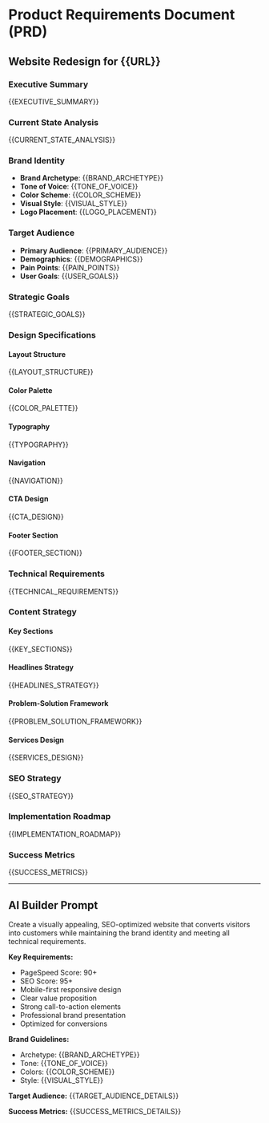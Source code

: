 # Product Requirements Document (PRD)
## Website Redesign for {{URL}}

### Executive Summary
{{EXECUTIVE_SUMMARY}}

### Current State Analysis
{{CURRENT_STATE_ANALYSIS}}

### Brand Identity
- **Brand Archetype**: {{BRAND_ARCHETYPE}}
- **Tone of Voice**: {{TONE_OF_VOICE}}
- **Color Scheme**: {{COLOR_SCHEME}}
- **Visual Style**: {{VISUAL_STYLE}}
- **Logo Placement**: {{LOGO_PLACEMENT}}

### Target Audience
- **Primary Audience**: {{PRIMARY_AUDIENCE}}
- **Demographics**: {{DEMOGRAPHICS}}
- **Pain Points**: {{PAIN_POINTS}}
- **User Goals**: {{USER_GOALS}}

### Strategic Goals
{{STRATEGIC_GOALS}}

### Design Specifications

#### Layout Structure
{{LAYOUT_STRUCTURE}}

#### Color Palette
{{COLOR_PALETTE}}

#### Typography
{{TYPOGRAPHY}}

#### Navigation
{{NAVIGATION}}

#### CTA Design
{{CTA_DESIGN}}

#### Footer Section
{{FOOTER_SECTION}}

### Technical Requirements
{{TECHNICAL_REQUIREMENTS}}

### Content Strategy

#### Key Sections
{{KEY_SECTIONS}}

#### Headlines Strategy
{{HEADLINES_STRATEGY}}

#### Problem-Solution Framework
{{PROBLEM_SOLUTION_FRAMEWORK}}

#### Services Design
{{SERVICES_DESIGN}}

### SEO Strategy
{{SEO_STRATEGY}}

### Implementation Roadmap
{{IMPLEMENTATION_ROADMAP}}

### Success Metrics
{{SUCCESS_METRICS}}

---

## AI Builder Prompt

Create a visually appealing, SEO-optimized website that converts visitors into customers while maintaining the brand identity and meeting all technical requirements.

**Key Requirements:**
- PageSpeed Score: 90+
- SEO Score: 95+
- Mobile-first responsive design
- Clear value proposition
- Strong call-to-action elements
- Professional brand presentation
- Optimized for conversions

**Brand Guidelines:**
- Archetype: {{BRAND_ARCHETYPE}}
- Tone: {{TONE_OF_VOICE}}
- Colors: {{COLOR_SCHEME}}
- Style: {{VISUAL_STYLE}}

**Target Audience:**
{{TARGET_AUDIENCE_DETAILS}}

**Success Metrics:**
{{SUCCESS_METRICS_DETAILS}} 